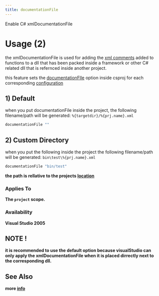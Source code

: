 ```yaml
---
title: documentationFile
---
```


Enable C# xmlDocumentationFile

# Usage (2) #
the xmlDocumentationFile is used for adding the [xml comments](https://learn.microsoft.com/en-us/dotnet/csharp/language-reference/xmldoc/) added to functions to a dll that has been packed inside a framework or other C# related dll that is refernced inside another project.

this feature sets the [documentationFIle](https://learn.microsoft.com/en-us/dotnet/csharp/language-reference/compiler-options/output#documentationfile) option inside csproj for each corresponding [configuration](https://premake.github.io/docs/configurations/)

## 1) Default ##

when you put documentationFile inside the project, the following filename/path will be generated:
```%{targetdir}/%{prj.name}.xml```
```lua
documentationFile ""
```

## 2) Custom Directory ##

when you put the following inside the project the following filename/path will be generated:
```bin\test\%{prj.name}.xml```

```lua
documentationFile "bin/test"
```
<b>the path is rellative to the projects [location](https://premake.github.io/docs/location/)

### Applies To ###

The `project` scope.

### Availability ###

Visual Studio 2005

## <b>NOTE !</b> ##
it is recommended to use the default option because visualStudio can only apply the xmlDocumentationFile when it is placed dirrectly next to the corresponding dll.

## See Also ##
more [info](https://learn.microsoft.com/en-us/dotnet/csharp/language-reference/xmldoc/#create-xml-documentation-output)
